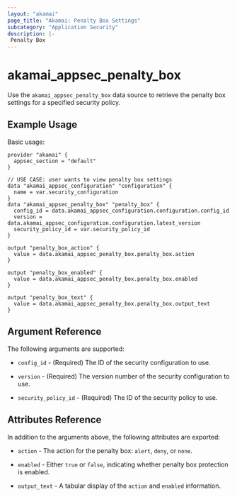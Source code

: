 ```yaml
---
layout: "akamai"
page_title: "Akamai: Penalty Box Settings"
subcategory: "Application Security"
description: |-
 Penalty Box
---
```


# akamai_appsec_penalty_box

Use the `akamai_appsec_penalty_box` data source to retrieve the penalty box settings for a specified security policy.

## Example Usage

Basic usage:

```hcl
provider "akamai" {
  appsec_section = "default"
}

// USE CASE: user wants to view penalty box settings
data "akamai_appsec_configuration" "configuration" {
  name = var.security_configuration
}
data "akamai_appsec_penalty_box" "penalty_box" {
  config_id = data.akamai_appsec_configuration.configuration.config_id
  version = data.akamai_appsec_configuration.configuration.latest_version
  security_policy_id = var.security_policy_id
}

output "penalty_box_action" {
  value = data.akamai_appsec_penalty_box.penalty_box.action
}

output "penalty_box_enabled" {
  value = data.akamai_appsec_penalty_box.penalty_box.enabled
}

output "penalty_box_text" {
  value = data.akamai_appsec_penalty_box.penalty_box.output_text
}

```

## Argument Reference

The following arguments are supported:

* `config_id` - (Required) The ID of the security configuration to use.

* `version` - (Required) The version number of the security configuration to use.

* `security_policy_id` - (Required) The ID of the security policy to use.

## Attributes Reference

In addition to the arguments above, the following attributes are exported:

* `action` - The action for the penalty box: `alert`, `deny`, or `none`.

* `enabled` - Either `true` or `false`, indicating whether penalty box protection is enabled.

* `output_text` - A tabular display of the `action` and `enabled` information.

